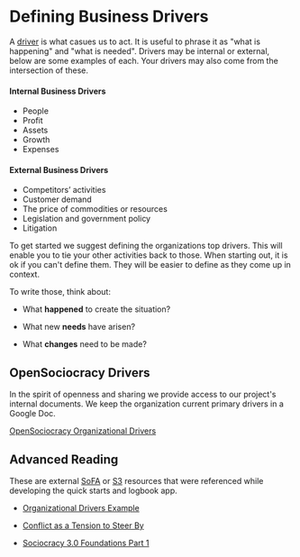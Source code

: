 # Defining Business Drivers

A [driver](/glossary/#driver) is what casues us to act. It is useful to phrase it as "what is happening" and "what is needed". Drivers may be internal or external, below are some examples of each. Your drivers may also come from the intersection of these. 

#### Internal Business Drivers

* People
* Profit
* Assets
* Growth
* Expenses

#### External Business Drivers

* Competitors’ activities
* Customer demand
* The price of commodities or resources
* Legislation and government policy
* Litigation

To get started we suggest defining the organizations top drivers. This will enable you to tie your other activities back to those. When starting out, it is ok if you can't define them. They will be easier to define as they come up in context. 

To write those, think about:

* What **happened** to create the situation?

* What new **needs** have arisen?

* What **changes** need to be made?


## OpenSociocracy Drivers

In the spirit of openness and sharing we provide access to our project's internal documents. We keep the organization current primary drivers in a Google Doc.

[OpenSociocracy Organizational Drivers](https://docs.google.com/document/d/1eZwkcmc3c6p31qDRhy8KLg28bd-KtcQ4AZp9vETvdK8/edit?usp=sharing)


## Advanced Reading

These are external [SoFA](/glossary/#sofa) or [S3](/glossary/#s3) resources that were referenced while developing the quick starts and logbook app.

* [Organizational Drivers Example](https://patterns.sociocracy30.org/describe-organizational-drivers.html)

* [Conflict as a Tension to Steer By](https://www.sociocracyforall.org/conflict-as-a-tension-to-steer-by/)

* [Sociocracy 3.0 Foundations Part 1](https://sociocracy30.org/2015/11/sociocracy-3-0-foundations-part-1/)